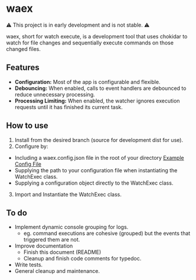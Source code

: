 # waex

:warning: This project is in early development and is not stable. :warning:

waex, short for watch execute, is a development tool that uses chokidar to watch for file changes and sequentially execute commands on those changed files.

## Features

- **Configuration:** Most of the app is configurable and flexible.
- **Debouncing:** When enabled, calls to event handlers are debounced to reduce unnecessary processing.
- **Processing Limiting:** When enabled, the watcher ignores execution requests until it has finished its current task.

## How to use

1. Install from the desired branch (source for development dist for use).
2. Configure by:

- Including a waex.config.json file in the root of your directory [Example Config File](./waex.config.json)
- Supplying the path to your configuration file when instantiating the WatchExec class.
- Supplying a configuration object directly to the WatchExec class.

3. Import and Instantiate the WatchExec class.

## To do

- Implement dynamic console grouping for logs.
  - eg. command executions are cohesive (grouped) but the events that triggered them are not.
- Improve documentation
  - Finish this document (README)
  - Cleanup and finish code comments for typedoc.
- Write tests.
- General cleanup and maintenance.
